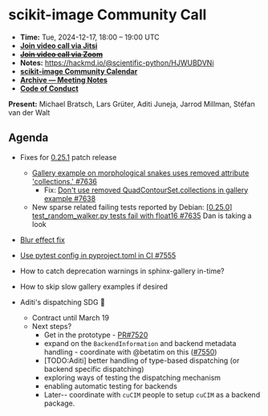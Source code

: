 # scikit-image Community Call

- **Time:** Tue, 2024-12-17, 18:00 – 19:00 UTC
- **[Join video call via Jitsi](https://meet.evolix.org/skimage-meeting)**
- ~~**[Join video call via Zoom](https://us06web.zoom.us/j/88060567580?pwd=THRpaWFnSFNwK0Fycy9FVk5RYnV5UT09)**~~
- **Notes:** https://hackmd.io/@scientific-python/HJWUBDVNi
- **[scikit-image Community Calendar](https://scientific-python.org/calendars/skimage.ics)**
- **[Archive — Meeting Notes](https://github.com/scikit-image/skimage-archive/tree/main/meeting-notes)**
- **[Code of Conduct](https://scikit-image.org/docs/stable/conduct/code_of_conduct.html)**

**Present:** Michael Bratsch, Lars Grüter, Aditi Juneja, Jarrod Millman, Stéfan van der Walt

## Agenda

- Fixes for [0.25.1](https://github.com/scikit-image/scikit-image/milestone/31) patch release
  - [Gallery example on morphological snakes uses removed attribute 'collections.' #7636](https://github.com/scikit-image/scikit-image/issues/7636)
    - Fix: [Don't use removed QuadContourSet.collections in gallery example #7638](https://github.com/scikit-image/scikit-image/pull/7638)
  - New sparse related failing tests reported by Debian:
    [[0.25.0] test_random_walker.py tests fail with float16 #7635](https://github.com/scikit-image/scikit-image/issues/7635)
    Dan is taking a look

- [Blur effect fix](https://github.com/scikit-image/scikit-image/pull/7598)

- [Use pytest config in pyproject.toml in CI #7555](https://github.com/scikit-image/scikit-image/pull/7555)

- How to catch deprecation warnings in sphinx-gallery in-time?

- How to skip slow gallery examples if desired

- Aditi's dispatching SDG 🎉
  - Contract until March 19
  - Next steps?
    - Get in the prototype - [PR#7520](https://github.com/scikit-image/scikit-image/pull/7520)
    - expand on the `BackendInformation` and backend metadata handling - coordinate with @betatim on this ([#7550](https://github.com/scikit-image/scikit-image/issues/7550))
    - [TODO:Aditi] better handling of type-based dispatching (or backend specific dispatching)
    - exploring ways of testing the dispatching mechanism
    - enabling automatic testing for backends
    - Later-- coordinate with `cuCIM` people to setup `cuCIM` as a backend package.
